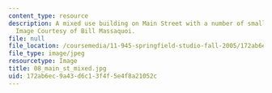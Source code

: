```yaml
---
content_type: resource
description: A mixed use building on Main Street with a number of small businesses.
  Image Courtesy of Bill Massaquoi.
file: null
file_location: /coursemedia/11-945-springfield-studio-fall-2005/172ab6ec9a43d6c13f4f5e4f8a21052c_08_main_st_mixed.jpg
file_type: image/jpeg
resourcetype: Image
title: 08_main_st_mixed.jpg
uid: 172ab6ec-9a43-d6c1-3f4f-5e4f8a21052c
---
```

